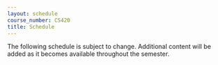 ```yaml
---
layout: schedule
course_number: CS420
title: Schedule
---
```


The following schedule is subject to change.
Additional content will be added as it becomes available throughout the semester.<br>

<script>autogenCalendar();</script>